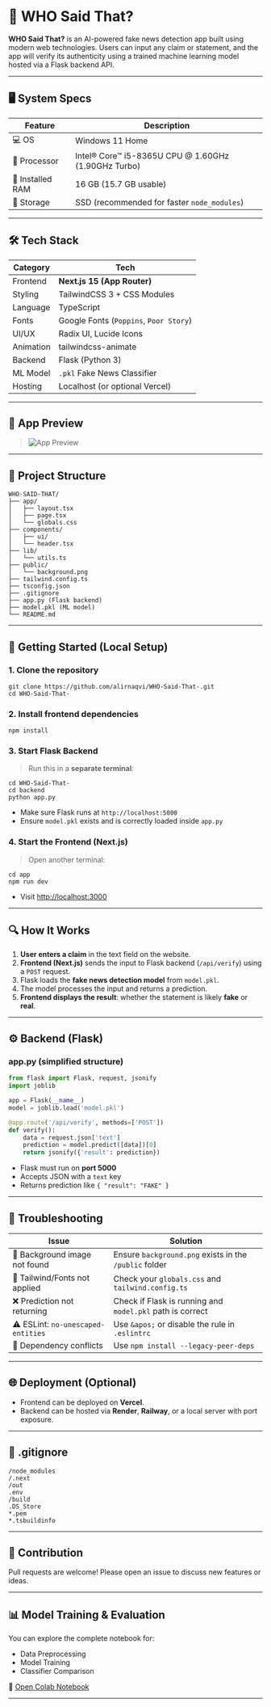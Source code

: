 # 🧠 WHO Said That?

**WHO Said That?** is an AI-powered fake news detection app built using modern web technologies. Users can input any claim or statement, and the app will verify its authenticity using a trained machine learning model hosted via a Flask backend API.

---

## 🖥️ System Specs

| Feature           | Description                                         |
|------------------|-----------------------------------------------------|
| 💻 OS             | Windows 11 Home                                     |
| 🧠 Processor      | Intel® Core™ i5-8365U CPU @ 1.60GHz (1.90GHz Turbo) |
| 🔋 Installed RAM  | 16 GB (15.7 GB usable)                              |
| 💾 Storage        | SSD (recommended for faster `node_modules`)        |

---

## 🛠️ Tech Stack

| Category     | Tech                           |
|--------------|--------------------------------|
| Frontend     | **Next.js 15 (App Router)**    |
| Styling      | TailwindCSS 3 + CSS Modules    |
| Language     | TypeScript                     |
| Fonts        | Google Fonts (`Poppins`, `Poor Story`) |
| UI/UX        | Radix UI, Lucide Icons         |
| Animation    | tailwindcss-animate            |
| Backend      | Flask (Python 3)               |
| ML Model     | `.pkl` Fake News Classifier    |
| Hosting      | Localhost (or optional Vercel) |

---

## 📸 App Preview

> ![App Preview](public/who-said-that.png)

---

## 📁 Project Structure

```
WHO-SAID-THAT/
├── app/
│   ├── layout.tsx
│   ├── page.tsx
│   └── globals.css
├── components/
│   ├── ui/
│   └── header.tsx
├── lib/
│   └── utils.ts
├── public/
│   └── background.png
├── tailwind.config.ts
├── tsconfig.json
├── .gitignore
├── app.py (Flask backend)
├── model.pkl (ML model)
└── README.md
```

---

## 🚀 Getting Started (Local Setup)

### 1. Clone the repository

```
git clone https://github.com/alirnaqvi/WHO-Said-That-.git
cd WHO-Said-That-
```

### 2. Install frontend dependencies

```
npm install
```

### 3. Start Flask Backend

> Run this in a **separate terminal**:

```
cd WHO-Said-That-
cd backend
python app.py
```

- Make sure Flask runs at `http://localhost:5000`
- Ensure `model.pkl` exists and is correctly loaded inside `app.py`

### 4. Start the Frontend (Next.js)

> Open another terminal:

```
cd app
npm run dev
```

- Visit [http://localhost:3000](http://localhost:3000)

---

## 🔍 How It Works

1. **User enters a claim** in the text field on the website.
2. **Frontend (Next.js)** sends the input to Flask backend (`/api/verify`) using a `POST` request.
3. Flask loads the **fake news detection model** from `model.pkl`.
4. The model processes the input and returns a prediction.
5. **Frontend displays the result**: whether the statement is likely **fake** or **real**.

---

## ⚙️ Backend (Flask)

### app.py (simplified structure)

```python
from flask import Flask, request, jsonify
import joblib

app = Flask(__name__)
model = joblib.load('model.pkl')

@app.route('/api/verify', methods=['POST'])
def verify():
    data = request.json['text']
    prediction = model.predict([data])[0]
    return jsonify({'result': prediction})
```

- Flask must run on **port 5000**
- Accepts JSON with a `text` key
- Returns prediction like `{ "result": "FAKE" }`

---

## 🧪 Troubleshooting

| Issue                             | Solution                                                       |
|----------------------------------|----------------------------------------------------------------|
| 🚫 Background image not found    | Ensure `background.png` exists in the `/public` folder         |
| 🔴 Tailwind/Fonts not applied    | Check your `globals.css` and `tailwind.config.ts`              |
| ❌ Prediction not returning      | Check if Flask is running and `model.pkl` path is correct      |
| ⚠️ ESLint: `no-unescaped-entities` | Use `&apos;` or disable the rule in `.eslintrc`                |
| 🧩 Dependency conflicts          | Use `npm install --legacy-peer-deps`                           |

---

## 🌐 Deployment (Optional)

- Frontend can be deployed on **Vercel**.
- Backend can be hosted via **Render**, **Railway**, or a local server with port exposure.

---

## 🔐 .gitignore

```
/node_modules
/.next
/out
.env
/build
.DS_Store
*.pem
*.tsbuildinfo
```

---

## 🤖 Contribution

Pull requests are welcome! Please open an issue to discuss new features or ideas.

---

## 📊 Model Training & Evaluation

You can explore the complete notebook for:
- Data Preprocessing
- Model Training
- Classifier Comparison

📎 [Open Colab Notebook](https://colab.research.google.com/drive/1NGY_sUyRY2vYaFDJ7ps26tfUewL9fvqC?usp=sharing)

---

